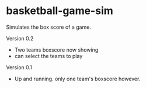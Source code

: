 basketball-game-sim
===================

Simulates the box score of a game.

Version 0.2
- Two teams boxscore now showing
- can select the teams to play

Version 0.1
- Up and running. only one team's boxscore however.
